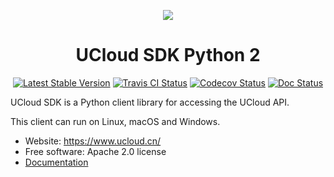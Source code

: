 <p align="center">
    <img src="https://ucloud-sdk.dl.ufileos.com/logos%2Flogo-mini.png" />
</p>

<h1 align="center">UCloud SDK Python 2</h1>

<p align="center">
<a href="https://pypi.python.org/pypi/ucloud-sdk-python2/"><img src="https://img.shields.io/pypi/v/ucloud-sdk-python2.svg" alt="Latest Stable Version"></a>
<a href="https://travis-ci.org/ucloud/ucloud-sdk-python2"><img src="https://travis-ci.org/ucloud/ucloud-sdk-python2.svg?branch=master" alt="Travis CI Status"></a>
<a href="https://codecov.io/github/ucloud/ucloud-sdk-python2?branch=master"><img src="https://codecov.io/github/ucloud/ucloud-sdk-python2/coverage.svg?branch=master" alt="Codecov Status"></a>
<a href="https://ucloud.github.io/ucloud-sdk-python2/"><img src="https://img.shields.io/badge/docs-passing-brightgreen.svg" alt="Doc Status"></a>
</p>

UCloud SDK is a Python client library for accessing the UCloud API.

This client can run on Linux, macOS and Windows.

- Website: https://www.ucloud.cn/
- Free software: Apache 2.0 license
- [Documentation](https://ucloud.github.io/ucloud-sdk-python2/)
